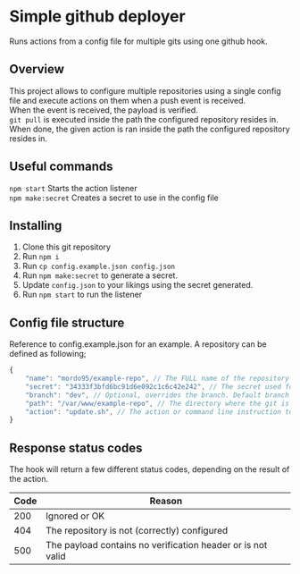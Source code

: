 # Simple github deployer

Runs actions from a config file for multiple gits using one github hook.

## Overview

This project allows to configure multiple repositories using a single config file and execute actions on them when a push event is received.  
When the event is received, the payload is verified.  
`git pull` is executed inside the path the configured repository resides in.  
When done, the given action is ran inside the path the configured repository resides in.  

## Useful commands
`npm start`         Starts the action listener  
`npm make:secret`   Creates a secret to use in the config file

## Installing
1. Clone this git repository
2. Run `npm i`
3. Run `cp config.example.json config.json`
4. Run `npm make:secret` to generate a secret.
5. Update `config.json` to your likings using the secret generated.
6. Run `npm start` to run the listener

## Config file structure

Reference to config.example.json for an example. A repository can be defined as following;
```js
{
    "name": "mordo95/example-repo", // The FULL name of the repository
    "secret": "34333f3bfd6bc91d6e092c1c6c42e242", // The secret used for the github webhook
    "branch": "dev", // Optional, overrides the branch. Default branch is the repository's master branch configured in github (not the default)
    "path": "/var/www/example-repo", // The directory where the git is located
    "action": "update.sh", // The action or command line instruction to execute
}
```

## Response status codes

The hook will return a few different status codes, depending on the result of the action.

| Code | Reason |
| ---- | ------ |
| 200  | Ignored or OK |
| 404  | The repository is not (correctly) configured |
| 500  | The payload contains no verification header or is not valid |